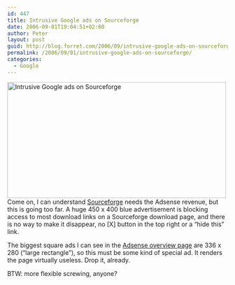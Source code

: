 ```yaml
---
id: 447
title: Intrusive Google ads on Sourceforge
date: 2006-09-01T19:04:51+02:00
author: Peter
layout: post
guid: http://blog.forret.com/2006/09/intrusive-google-ads-on-sourceforge/
permalink: /2006/09/01/intrusive-google-ads-on-sourceforge/
categories:
  - Google
---
```

[<img loading="lazy" src="http://static.flickr.com/89/231119186_2a1ef6d23b.jpg" width="500" height="265" alt="Intrusive Google ads on Sourceforge" />](http://www.flickr.com/photos/pforret/231119186/ "Photo Sharing")  
Come on, I can understand [Sourceforge](http://www.sourceforge.net) needs the Adsense revenue, but this is going too far. A huge 450 x 400 blue advertisement is blocking access to most download links on a Sourceforge download page, and there is no way to make it disappear, no [X] button in the top right or a &#8220;hide this&#8221; link. 

The biggest square ads I can see in the [Adsense overview page](https://www.google.com/adsense/adformats) are 336 x 280 (&#8220;large rectangle&#8221;), so this must be some kind of special ad. It renders the page virtually useless. Drop it, already.

BTW: more flexible screwing, anyone?